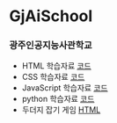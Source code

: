 # GjAiSchool
### 광주인공지능사관학교
* HTML 학습자료 [코드](https://github.com/likemilktea/GjAiSchool/tree/main/01.HTML)
* CSS 학습자료 [코드](https://github.com/likemilktea/GjAiSchool/tree/main/02.CSS)
* JavaScript 학습자료 [코드](https://github.com/likemilktea/GjAiSchool/tree/main/03.JavaScript)
* python 학습자료 [코드](https://github.com/likemilktea/GjAiSchool/tree/main/04.Python)
* 두더지 잡기 게임 [HTML](https://likemilktea.github.io/GjAiSchool/02.CSS/ex99자습.html)
